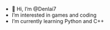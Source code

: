 - 👋 Hi, I’m @Denlai7
-  I’m interested in games and coding
-  I’m currently learning Python and C++

<!---
Denlai7/Denlai7 is a ✨ special ✨ repository because its `README.md` (this file) appears on your GitHub profile.
You can click the Preview link to take a look at your changes.
--->
